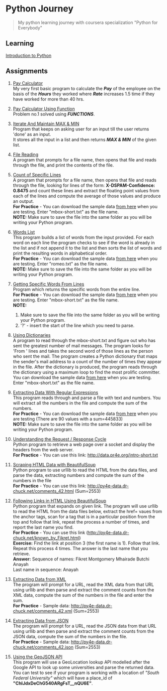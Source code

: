 # Python Journey
> My python learning journey with coursera specialization "Python for Everybody"

## Learning
[Introduction to Python](doc/introduction_to_python.md)

## Assignments
1. [Pay Calculator](/src/assignments/pay_calculator.py)<br>
My very first basic program to calculate the ***Pay*** of the employee on the basis of the ***Hours*** they worked where ***Rate*** increases 1.5 time if they have worked for more than 40 hrs.

1. [Pay Calculator Using Function](/src/assignments/pay_calculator_function.py)<br>
Problem no.1 solved using ***FUNCTIONS***.  

1. [Iterate And Maintain MAX & MIN](/src/assignments/loop_counting.py)<br>
Program that keeps on asking user for an input till the user returns 'done' as an input.<br>
It stores all the input in a list and then returns ***MAX & MIN*** of the given list. 

1. [File Reading](/src/assignments/file_reading.py)<br>
A program that prompts for a file name, then opens that file and reads through the file, and print the contents of the file.

1. [Count of Specific Lines](/src/assignments/count_word.py)<br>
A program that prompts for a file name, then opens that file and reads through the file, looking for lines  of the form: **X-DSPAM-Confidence:    0.8475** and count these lines and extract the floating point values from each of the lines and compute the average of those values and produce an output.<br>
**For Practice** - You can download the sample data [from here](http://www.py4e.com/code3/mbox-short.txt) when you are testing. Enter "mbox-short.txt" as the file name.<br>
**NOTE:** Make sure to save the file into the same folder as you will be writing your Python program.

1. [Words List](/src/assignments/words_list.py)<br>
This program builds a list of words from the input provided. For each word on each line the program checks to see if the word is already in the list and if not append it to the list and then sorts the list of words and print the resulting words in alphabetical order.<br>
**For Practice** - You can download the sample data [from here](http://www.py4e.com/code3/romeo.txt) when you are testing. Enter "romeo.txt" as the file name.<br>
**NOTE:** Make sure to save the file into the same folder as you will be writing your Python program.

1. [Getting Specific Words From Lines](/src/assignments/word_from_lines.py)<br>
Program which returns the specific words from the entire line.<br>
**For Practice** - You can download the sample data [from here](http://www.py4e.com/code3/mbox-short.txt) when you are testing. Enter "mbox-short.txt" as the file name.<br>
**NOTE:**
    1. Make sure to save the file into the same folder as you will be writing your Python program.<br>
    1. '?' - insert the start of the line which you need to parse.

1. [Using Dictionaries](/src/assignments/dict_mail.py)<br>
A program to read through the mbox-short.txt and figure out who has sent the greatest number of mail messages. 
The program looks for 'From ' lines and takes the second word of those lines as the person who sent the mail.
The program creates a Python dictionary that maps the sender's mail address to a count of the number of times they appear in the file.
After the dictionary is produced, the program reads through the dictionary using a maximum loop to find the most prolific committer.<br>
You can download the sample data [from here](http://www.py4e.com/code3/mbox-short.txt) when you are testing. Enter "mbox-short.txt" as the file name.

1. [Extracting Data With Regular Expressions](/src/assignments/regex_eg.py)<br>
This program reads through and parse a file with text and numbers.
You will extract all the numbers in the file and compute the sum of the numbers.<br>
**For Practice** - You can download the sample data [from here](http://py4e-data.dr-chuck.net/regex_sum_42.txt) when you are testing (There are 90 values with a sum=445833)<br>
**NOTE:** Make sure to save the file into the same folder as you will be writing your Python program.

1. [Understanding the Request / Response Cycle](/src/assignments/socket_eg.py)<br>
Python program to retrieve a web page over a socket and display the headers from the web server.<br>
**For Practice** - You can use this link: http://data.pr4e.org/intro-short.txt

1. [Scraping HTML Data with BeautifulSoup](/src/assignments/scrapping_BS_eg.py)<br>
Python program to use urllib to read the HTML from the data files, and parse the data, extracting numbers and compute the sum of the numbers in the file<br>
**For Practice** - You can use this link: http://py4e-data.dr-chuck.net/comments_42.html (Sum=2553)

1. [Following Links in HTML Using BeautifulSoup](/src/assignments/following_links.py)<br>
Python program that expands on given link. The program will use urllib to read the HTML from the data files below, extract the href= vaues from the anchor tags, scan for a tag that is in a particular position from the top and follow that link, repeat the process a number of times, and report the last name you find.<br>
**For Practice** - You can use this link (http://py4e-data.dr-chuck.net/known_by_Fikret.html)<br>
**Exercise:** Find the link at position 3 (the first name is 1). Follow that link. Repeat this process 4 times. The answer is the last name that you retrieve.<br>
**Answer:** Sequence of names: Fikret Montgomery Mhairade Butchi Anayah<br>
Last name in sequence: Anayah

1. [Extracting Data from XML](src/assignments/xml_eg.py)<br>
The program will prompt for a URL, read the XML data from that URL using urllib and then parse and extract the comment counts from the XML data, compute the sum of the numbers in the file and enter the sum.<br>
**For Practice** - Sample data: http://py4e-data.dr-chuck.net/comments_42.xml (Sum=2553)

1. [Extracting Data from JSON](src/assignments/json_eg.py)<br>
The program will prompt for a URL, read the JSON data from that URL using urllib and then parse and extract the comment counts from the JSON data, compute the sum of the numbers in the file.<br>
**For Practice** - Sample data: http://py4e-data.dr-chuck.net/comments_42.json (Sum=2553)

1. [Using the GeoJSON API](src/assignments/geojson_API.py)<br>
This program will use a GeoLocation lookup API modelled after the Google API to look up some universities and parse the returned data.<br>
You can test to see if your program is working with a location of *"South Federal University"* which will have a place_id of **"ChIJdxDeChG540ARgFsT__nQU6E"**.

